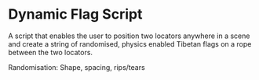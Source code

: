 # Dynamic Flag Script

A script that enables the user to position two locators anywhere in a scene and create a string of randomised, physics enabled Tibetan flags on a rope between the two locators.

Randomisation: Shape, spacing, rips/tears
